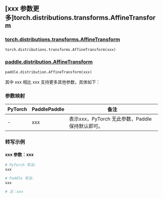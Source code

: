 ## [xxx 参数更多]torch.distributions.transforms.AffineTransform

### [torch.distributions.transforms.AffineTransform](https://pytorch.org/docs/stable/distributions.html#torch.distributions.transforms.AffineTransform)

```python
torch.distributions.transforms.AffineTransform(xxx)
```

### [paddle.distribution.AffineTransform](https://www.paddlepaddle.org.cn/documentation/docs/zh/develop/api/paddle/distribution/AffineTransform_cn.html)

```python
paddle.distribution.AffineTransform(xxx)
```

其中 xxx 相比 xxx 支持更多其他参数，具体如下：

### 参数映射

| PyTorch | PaddlePaddle | 备注 |
| ------- | ------------ | ---- |
|    -    |    xxx    | 表示xxx，PyTorch 无此参数，Paddle 保持默认即可。 |

### 转写示例

#### xxx 参数：xxx
``` python
# PyTorch 写法:
xxx

# Paddle 写法:
xxx

# 注：xxx
```
